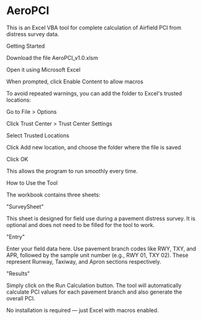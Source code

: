 # AeroPCI
 This is an Excel VBA tool for complete calculation of Airfield PCI from distress survey data. 

Getting Started

Download the file AeroPCI_v1.0.xlsm

Open it using Microsoft Excel

When prompted, click Enable Content to allow macros

To avoid repeated warnings, you can add the folder to Excel's trusted locations:

Go to File > Options

Click Trust Center > Trust Center Settings

Select Trusted Locations

Click Add new location, and choose the folder where the file is saved

Click OK

This allows the program to run smoothly every time.



How to Use the Tool

The workbook contains three sheets:

"SurveySheet"

This sheet is designed for field use during a pavement distress survey.
It is optional and does not need to be filled for the tool to work.

"Entry"

Enter your field data here.
Use pavement branch codes like RWY, TXY, and APR, followed by the sample unit number (e.g., RWY 01, TXY 02).
These represent Runway, Taxiway, and Apron sections respectively.

"Results"

Simply click on the Run Calculation button.
The tool will automatically calculate PCI values for each pavement branch and also generate the overall PCI.

No installation is required — just Excel with macros enabled.
